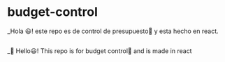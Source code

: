 # budget-control

_Hola 😃! este repo es de control de presupuesto🤑 y esta hecho en react.

##

_🌳 Hello😃! This repo is for budget control🤑 and is made in react
